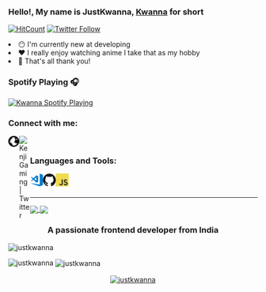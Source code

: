 ### Hello!, My name is JustKwanna, <a href="https://kwanna.cf/" rel="nofollow">Kwanna</a> for short

[![HitCount](http://hits.dwyl.com/JustKwanna/JustKwanna.svg)](http://hits.dwyl.com/JustKwanna/JustKwanna) 
[![Twitter Follow](https://img.shields.io/twitter/follow/JustKwanna?color=1DA1F2&logo=Twitter&style=for-the-badge
)](https://twitter.com/JustKwanna) 



<li> 😶 I'm currently new at developing </li>
<li> ❤ I really enjoy watching anime I take that as my hobby</li>
<li> 🎁 That's all thank you! </li>

### Spotify Playing 🎧
 [<img src="https://novatoreme.vercel.app/api/spotify" alt="Kwanna Spotify Playing" width="350" />](https://open.spotify.com/user/kjvmwsuld7qaforp888l0mvr6)


### Connect with me:

[<img align="left" alt="kwanna.cf" width="22px" src="https://raw.githubusercontent.com/iconic/open-iconic/master/svg/globe.svg" />][website]
[<img align="left" alt="KenjiGaming | Twitter" width="22px" src="https://cdn.jsdelivr.net/npm/simple-icons@v3/icons/twitter.svg" />][twitter]

<br />


### Languages and Tools:

[<img align="left" alt="Visual Studio Code" width="26px" src="https://raw.githubusercontent.com/github/explore/80688e429a7d4ef2fca1e82350fe8e3517d3494d/topics/visual-studio-code/visual-studio-code.png" />][vscode]
[<img align="left" alt="GitHub" width="26px" src="https://raw.githubusercontent.com/github/explore/78df643247d429f6cc873026c0622819ad797942/topics/github/github.png" />][github]
[<img align="left" alt="JavaScript" width="26px" src="https://raw.githubusercontent.com/github/explore/80688e429a7d4ef2fca1e82350fe8e3517d3494d/topics/javascript/javascript.png" />][js]

<br />
<br />

---

<a href="Kwanna's github stats">
  <img align="center" src="https://github-readme-stats.vercel.app/api?username=JustKwanna&show_icons=true&theme=radical" />
</a>
<a href="Top Langs">
  <img align="center" src="https://github-readme-stats.vercel.app/api/top-langs/?username=JustKwanna&layout=compact&theme=radical" />
</a>

<!--START_SECTION:activity-->


<!--END_SECTION:activity-->


[website]: https://kwanna.cf
[twitter]: https://twitter.com/JustKwanna
[vscode]: https://code.visualstudio.com/
[js]: https://developer.mozilla.org/en-US/docs/Web/JavaScript
[github]: https://github.com/

<!-- BLOG-POST-LIST:START --><!-- BLOG-POST-LIST:END -->

<h3 align="center">A passionate frontend developer from India</h3>

<p align="left"> <img src="https://komarev.com/ghpvc/?username=justkwanna" alt="justkwanna" /> </p>

<p><img align="left" src="https://github-readme-stats.vercel.app/api/top-langs/?username=justkwanna&layout=compact&hide=html" alt="justkwanna" /></p>

<p>&nbsp;<img align="center" src="https://github-readme-stats.vercel.app/api?username=justkwanna&show_icons=true" alt="justkwanna" /></p>

<p align="center">
<a href="https://twitter.com/justkwanna" target="blank"><img align="center" src="https://cdn.jsdelivr.net/npm/simple-icons@3.0.1/icons/twitter.svg" alt="justkwanna" height="30" width="30" /></a>
</p>

<!--
**JustKwanna/JustKwanna** is a ✨ _special_ ✨ repository because its `README.md` (this file) appears on your GitHub profile.

